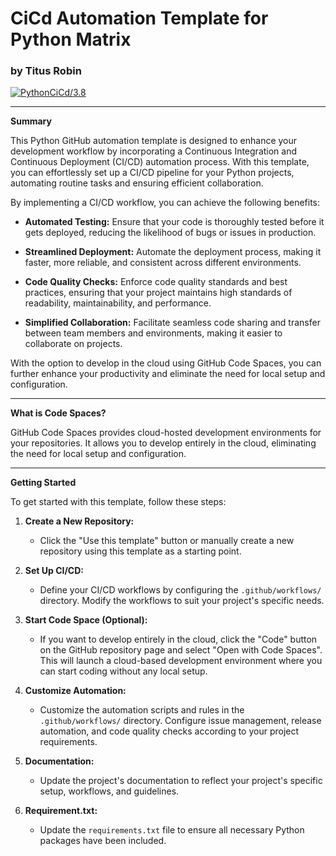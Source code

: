 # CiCd Automation Template for Python Matrix 
### by Titus Robin

[![PythonCiCd/3.8](https://github.com/nogibjj/matrix_testing_python/actions/workflows/python_ci_cd.yml/badge.svg)](https://github.com/nogibjj/matrix_testing_python/actions/workflows/python_ci_cd.yml)

---

**Summary**

This Python GitHub automation template is designed to enhance your development workflow by incorporating a Continuous Integration and Continuous Deployment (CI/CD) automation process. With this template, you can effortlessly set up a CI/CD pipeline for your Python projects, automating routine tasks and ensuring efficient collaboration.

By implementing a CI/CD workflow, you can achieve the following benefits:

- **Automated Testing:** Ensure that your code is thoroughly tested before it gets deployed, reducing the likelihood of bugs or issues in production.

- **Streamlined Deployment:** Automate the deployment process, making it faster, more reliable, and consistent across different environments.

- **Code Quality Checks:** Enforce code quality standards and best practices, ensuring that your project maintains high standards of readability, maintainability, and performance.

- **Simplified Collaboration:** Facilitate seamless code sharing and transfer between team members and environments, making it easier to collaborate on projects.

With the option to develop in the cloud using GitHub Code Spaces, you can further enhance your productivity and eliminate the need for local setup and configuration.

---

**What is Code Spaces?**

GitHub Code Spaces provides cloud-hosted development environments for your repositories. It allows you to develop entirely in the cloud, eliminating the need for local setup and configuration.

---

**Getting Started**

To get started with this template, follow these steps:

1. **Create a New Repository:** 
   - Click the "Use this template" button or manually create a new repository using this template as a starting point.

2. **Set Up CI/CD:** 
   - Define your CI/CD workflows by configuring the `.github/workflows/` directory. Modify the workflows to suit your project's specific needs. 

3. **Start Code Space (Optional):**
   - If you want to develop entirely in the cloud, click the "Code" button on the GitHub repository page and select "Open with Code Spaces". This will launch a cloud-based development environment where you can start coding without any local setup.

4. **Customize Automation:** 
   - Customize the automation scripts and rules in the `.github/workflows/` directory. Configure issue management, release automation, and code quality checks according to your project requirements.

5. **Documentation:** 
   - Update the project's documentation to reflect your project's specific setup, workflows, and guidelines.

6. **Requirement.txt:**
   - Update the `requirements.txt` file to ensure all necessary Python packages have been included.

